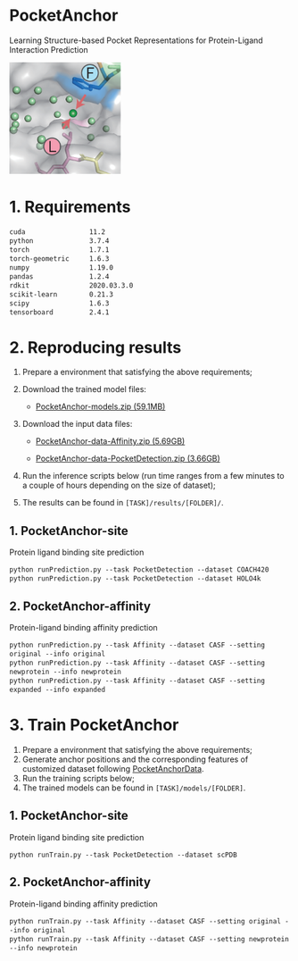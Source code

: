 # PocketAnchor

Learning Structure-based Pocket Representations for Protein-Ligand Interaction Prediction

<div><img width=200 src=https://github.com/tiantz17/PocketAnchor/blob/main/figure/pocketanchor.png></div>

# 1. Requirements

```
cuda                11.2
python              3.7.4
torch               1.7.1
torch-geometric     1.6.3
numpy               1.19.0
pandas              1.2.4
rdkit               2020.03.3.0
scikit-learn        0.21.3 
scipy               1.6.3 
tensorboard         2.4.1
```

# 2. Reproducing results

1. Prepare a environment that satisfying the above requirements;
2. Download the trained model files:

    - [PocketAnchor-models.zip (59.1MB)](https://drive.google.com/file/d/1FGhtZgH18F6JHz-IB_Wqm6pbHDdIfk3-/view?usp=sharing)

3. Download the input data files:

    - [PocketAnchor-data-Affinity.zip (5.69GB)](https://drive.google.com/file/d/1yLzUmqkJDtEH8b22VMkUjoK0c60TyHGR/view?usp=sharing)

    - [PocketAnchor-data-PocketDetection.zip (3.66GB)](https://drive.google.com/file/d/1tHkmsKXVrr4w08S2ZY7uwlhPj7qimuah/view?usp=sharing)

4. Run the inference scripts below (run time ranges from a few minutes to a couple of hours depending on the size of dataset);
5. The results can be found in ```[TASK]/results/[FOLDER]/```.


## 1. PocketAnchor-site
Protein ligand binding site prediction

```
python runPrediction.py --task PocketDetection --dataset COACH420
python runPrediction.py --task PocketDetection --dataset HOLO4k
```

## 2. PocketAnchor-affinity
Protein-ligand binding affinity prediction

```
python runPrediction.py --task Affinity --dataset CASF --setting original --info original
python runPrediction.py --task Affinity --dataset CASF --setting newprotein --info newprotein
python runPrediction.py --task Affinity --dataset CASF --setting expanded --info expanded
```

# 3. Train PocketAnchor

1. Prepare a environment that satisfying the above requirements;
2. Generate anchor positions and the corresponding features of customized dataset following [PocketAnchorData](https://github.com/lishuya20/PocketAnchorData).
3. Run the training scripts below;
4. The trained models can be found in ```[TASK]/models/[FOLDER]```.


## 1. PocketAnchor-site
Protein ligand binding site prediction

```
python runTrain.py --task PocketDetection --dataset scPDB
```

## 2. PocketAnchor-affinity
Protein-ligand binding affinity prediction

```
python runTrain.py --task Affinity --dataset CASF --setting original --info original
python runTrain.py --task Affinity --dataset CASF --setting newprotein --info newprotein
```